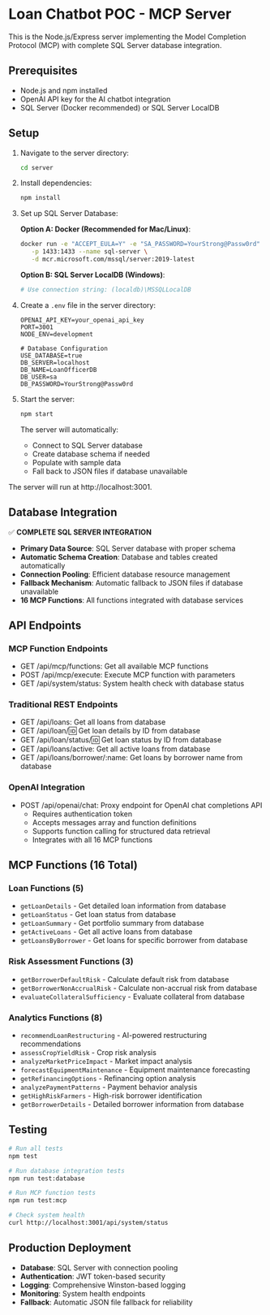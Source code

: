 # Loan Chatbot POC - MCP Server

This is the Node.js/Express server implementing the Model Completion Protocol (MCP) with complete SQL Server database integration.

## Prerequisites

- Node.js and npm installed
- OpenAI API key for the AI chatbot integration
- SQL Server (Docker recommended) or SQL Server LocalDB

## Setup

1. Navigate to the server directory:

   ```bash
   cd server
   ```

2. Install dependencies:

   ```bash
   npm install
   ```

3. Set up SQL Server Database:

   **Option A: Docker (Recommended for Mac/Linux)**:

   ```bash
   docker run -e "ACCEPT_EULA=Y" -e "SA_PASSWORD=YourStrong@Passw0rd" \
      -p 1433:1433 --name sql-server \
      -d mcr.microsoft.com/mssql/server:2019-latest
   ```

   **Option B: SQL Server LocalDB (Windows)**:

   ```bash
   # Use connection string: (localdb)\MSSQLLocalDB
   ```

4. Create a `.env` file in the server directory:

   ```
   OPENAI_API_KEY=your_openai_api_key
   PORT=3001
   NODE_ENV=development

   # Database Configuration
   USE_DATABASE=true
   DB_SERVER=localhost
   DB_NAME=LoanOfficerDB
   DB_USER=sa
   DB_PASSWORD=YourStrong@Passw0rd
   ```

5. Start the server:

   ```bash
   npm start
   ```

   The server will automatically:

   - Connect to SQL Server database
   - Create database schema if needed
   - Populate with sample data
   - Fall back to JSON files if database unavailable

The server will run at http://localhost:3001.

## Database Integration

✅ **COMPLETE SQL SERVER INTEGRATION**

- **Primary Data Source**: SQL Server database with proper schema
- **Automatic Schema Creation**: Database and tables created automatically
- **Connection Pooling**: Efficient database resource management
- **Fallback Mechanism**: Automatic fallback to JSON files if database unavailable
- **16 MCP Functions**: All functions integrated with database services

## API Endpoints

### MCP Function Endpoints

- GET /api/mcp/functions: Get all available MCP functions
- POST /api/mcp/execute: Execute MCP function with parameters
- GET /api/system/status: System health check with database status

### Traditional REST Endpoints

- GET /api/loans: Get all loans from database
- GET /api/loan/:id: Get loan details by ID from database
- GET /api/loan/status/:id: Get loan status by ID from database
- GET /api/loans/active: Get all active loans from database
- GET /api/loans/borrower/:name: Get loans by borrower name from database

### OpenAI Integration

- POST /api/openai/chat: Proxy endpoint for OpenAI chat completions API
  - Requires authentication token
  - Accepts messages array and function definitions
  - Supports function calling for structured data retrieval
  - Integrates with all 16 MCP functions

## MCP Functions (16 Total)

### Loan Functions (5)

- `getLoanDetails` - Get detailed loan information from database
- `getLoanStatus` - Get loan status from database
- `getLoanSummary` - Get portfolio summary from database
- `getActiveLoans` - Get all active loans from database
- `getLoansByBorrower` - Get loans for specific borrower from database

### Risk Assessment Functions (3)

- `getBorrowerDefaultRisk` - Calculate default risk from database
- `getBorrowerNonAccrualRisk` - Calculate non-accrual risk from database
- `evaluateCollateralSufficiency` - Evaluate collateral from database

### Analytics Functions (8)

- `recommendLoanRestructuring` - AI-powered restructuring recommendations
- `assessCropYieldRisk` - Crop risk analysis
- `analyzeMarketPriceImpact` - Market impact analysis
- `forecastEquipmentMaintenance` - Equipment maintenance forecasting
- `getRefinancingOptions` - Refinancing option analysis
- `analyzePaymentPatterns` - Payment behavior analysis
- `getHighRiskFarmers` - High-risk borrower identification
- `getBorrowerDetails` - Detailed borrower information from database

## Testing

```bash
# Run all tests
npm test

# Run database integration tests
npm run test:database

# Run MCP function tests
npm run test:mcp

# Check system health
curl http://localhost:3001/api/system/status
```

## Production Deployment

- **Database**: SQL Server with connection pooling
- **Authentication**: JWT token-based security
- **Logging**: Comprehensive Winston-based logging
- **Monitoring**: System health endpoints
- **Fallback**: Automatic JSON file fallback for reliability
